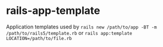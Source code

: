 rails-app-template
==================

Application templates used by `rails new /path/to/app -BT -m /path/to/rails5/template.rb` or `rails app:template LOCATION=/path/to/file.rb`

